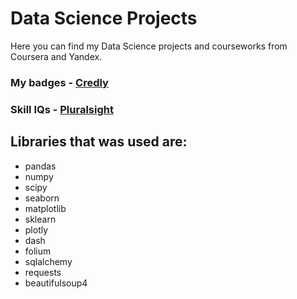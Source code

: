 # Data Science Projects
Here you can find my Data Science projects and courseworks from Coursera and Yandex.

### My badges - [Credly](https://www.credly.com/users/igor-shirokov)

### Skill IQs - [Pluralsight](https://app.pluralsight.com/profile/igor-shirokov)

## Libraries that was used are:
- pandas
- numpy
- scipy
- seaborn 
- matplotlib
- sklearn 
- plotly
- dash
- folium
- sqlalchemy
- requests
- beautifulsoup4
